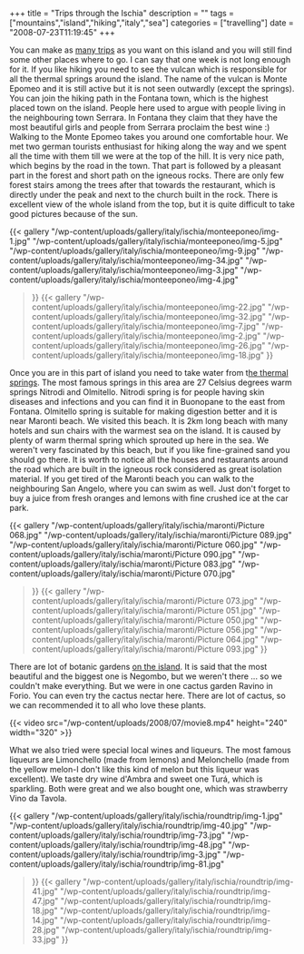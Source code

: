 +++
title = "Trips through the Ischia"
description = ""
tags = ["mountains","island","hiking","italy","sea"]
categories = ["travelling"]
date = "2008-07-23T11:19:45"
+++

You can make as <a title="Forio" href="http://www.ajka-andrej.com/2008/06/30/forio/">many trips</a>
as you want on this island and you will still find some other places where to go. I can say that
one week is not long enough for it. If you like hiking you need to see the vulcan which is
responsible for all the thermal springs around the island. The name of the vulcan is Monte Epomeo
and it is still active but it is not seen outwardly (except the springs). You can join the hiking
path in the Fontana town, which is the highest placed town on the island. People here used to argue
with people living in the neighbouring town Serrara. In Fontana they claim that they have the most
beautiful girls and people from Serrara proclaim the best wine :) Walking to the Monte Epomeo takes
you around one comfortable hour. We met two german tourists enthusiast for hiking along the way and we spent all the time with them
till we were at the top of the hill. It is very nice path, which begins by the road in the town.
That part is followed by a pleasant part in the forest and short path on the igneous rocks. There
are only few forest stairs among the trees after that towards the restaurant, which is directly
under the peak and next to the church built in the rock. There is excellent view of the whole
island from the top, but it is quite difficult to take  good pictures because of the sun.


 {{< gallery
    "/wp-content/uploads/gallery/italy/ischia/monteeponeo/img-1.jpg"
    "/wp-content/uploads/gallery/italy/ischia/monteeponeo/img-5.jpg"
    "/wp-content/uploads/gallery/italy/ischia/monteeponeo/img-9.jpg"
    "/wp-content/uploads/gallery/italy/ischia/monteeponeo/img-34.jpg"
    "/wp-content/uploads/gallery/italy/ischia/monteeponeo/img-3.jpg"
    "/wp-content/uploads/gallery/italy/ischia/monteeponeo/img-4.jpg"
>}}
 {{< gallery
    "/wp-content/uploads/gallery/italy/ischia/monteeponeo/img-22.jpg"
    "/wp-content/uploads/gallery/italy/ischia/monteeponeo/img-32.jpg"
    "/wp-content/uploads/gallery/italy/ischia/monteeponeo/img-7.jpg"
    "/wp-content/uploads/gallery/italy/ischia/monteeponeo/img-2.jpg"
    "/wp-content/uploads/gallery/italy/ischia/monteeponeo/img-26.jpg"
    "/wp-content/uploads/gallery/italy/ischia/monteeponeo/img-18.jpg"
>}}

Once you are in this part of island you need to take water from t<a title="Poseidon gardens"
href="http://www.ajka-andrej.com/2008/07/23/poseidon-gardens/">he thermal springs</a>. The most
famous springs in this area are 27 Celsius degrees warm springs Nitrodi and Olmitello. Nitrodi
spring is for people having skin diseases and  infections and you can find it in Buonopane to the
east from Fontana. Olmitello spring is suitable for making digestion better and it is near Maronti
beach. We visited this beach. It is 2km long beach with many hotels and sun chairs with the warmest
sea on the island. It is caused by plenty of warm thermal spring which sprouted up here in the sea.
We weren't very fascinated by this beach, but if you like fine-grained sand you should go there. It
is worth to notice all the houses and restaurants around the road which are built in the igneous
rock considered as great isolation material. If you get tired of the Maronti beach you can walk to
the neighbouring San Angelo, where you can swim as well. Just don't forget to buy a juice from
fresh oranges and lemons with fine crushed ice at the car park.


 {{< gallery
    "/wp-content/uploads/gallery/italy/ischia/maronti/Picture 068.jpg"
    "/wp-content/uploads/gallery/italy/ischia/maronti/Picture 089.jpg"
    "/wp-content/uploads/gallery/italy/ischia/maronti/Picture 060.jpg"
    "/wp-content/uploads/gallery/italy/ischia/maronti/Picture 090.jpg"
    "/wp-content/uploads/gallery/italy/ischia/maronti/Picture 083.jpg"
    "/wp-content/uploads/gallery/italy/ischia/maronti/Picture 070.jpg"
>}}
 {{< gallery
    "/wp-content/uploads/gallery/italy/ischia/maronti/Picture 073.jpg"
    "/wp-content/uploads/gallery/italy/ischia/maronti/Picture 051.jpg"
    "/wp-content/uploads/gallery/italy/ischia/maronti/Picture 050.jpg"
    "/wp-content/uploads/gallery/italy/ischia/maronti/Picture 056.jpg"
    "/wp-content/uploads/gallery/italy/ischia/maronti/Picture 064.jpg"
    "/wp-content/uploads/gallery/italy/ischia/maronti/Picture 093.jpg"
>}}

There are lot of botanic gardens <a title="Evergreen island – Ischia"
href="http://www.ajka-andrej.com/2008/06/28/evergreen-island/">on the island</a>. It is said that
the most beautiful and the biggest one is Negombo, but we weren't there ... so we couldn't make
everything. But we were in one cactus garden Ravino in Forio. You can even try  the cactus nectar
here. There are lot of cactus, so we can recommended it to all who love these plants.


{{< video src="/wp-content/uploads/2008/07/movie8.mp4" height="240" width="320" >}}


What we also tried were special local wines and liqueurs. The most famous liqueurs are Limonchello
(made from lemons) and Melonchello (made from the yellow melon-I don't like this kind of melon but
this liqueur was excellent). We taste dry wine d'Ambra and sweet one Turá, which is sparkling. Both
were great and we also bought one, which was strawberry Vino da Tavola.


 {{< gallery
    "/wp-content/uploads/gallery/italy/ischia/roundtrip/img-1.jpg"
    "/wp-content/uploads/gallery/italy/ischia/roundtrip/img-40.jpg"
    "/wp-content/uploads/gallery/italy/ischia/roundtrip/img-73.jpg"
    "/wp-content/uploads/gallery/italy/ischia/roundtrip/img-48.jpg"
    "/wp-content/uploads/gallery/italy/ischia/roundtrip/img-3.jpg"
    "/wp-content/uploads/gallery/italy/ischia/roundtrip/img-81.jpg"
>}}
 {{< gallery
    "/wp-content/uploads/gallery/italy/ischia/roundtrip/img-41.jpg"
    "/wp-content/uploads/gallery/italy/ischia/roundtrip/img-47.jpg"
    "/wp-content/uploads/gallery/italy/ischia/roundtrip/img-18.jpg"
    "/wp-content/uploads/gallery/italy/ischia/roundtrip/img-14.jpg"
    "/wp-content/uploads/gallery/italy/ischia/roundtrip/img-28.jpg"
    "/wp-content/uploads/gallery/italy/ischia/roundtrip/img-33.jpg"
>}}
